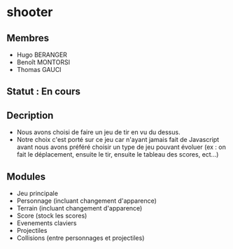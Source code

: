 # shooter

## Membres
+ Hugo BERANGER
+ Benoît MONTORSI
+ Thomas GAUCI

## Statut : En cours

## Decription

+ Nous avons choisi de faire un jeu de tir en vu du dessus.
+ Notre choix c'est porté sur ce jeu car n'ayant jamais fait de Javascript avant nous avons préféré choisir un type de jeu pouvant évoluer (ex : on fait le déplacement, ensuite le tir, ensuite le tableau des scores, ect...)

## Modules
+ Jeu principale
+ Personnage (incluant changement d'apparence)
+ Terrain (incluant changement d'apparence)
+ Score (stock les scores)
+ Evenements claviers
+ Projectiles
+ Collisions (entre personnages et projectiles)

